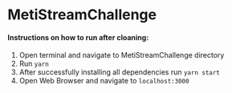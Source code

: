 # MetiStreamChallenge
#### Instructions on how to run after cloaning:
1) Open terminal and navigate to MetiStreamChallenge directory
2) Run `yarn`
3) After successfully installing all dependencies run `yarn start`
4) Open Web Browser and navigate to `localhost:3000`
